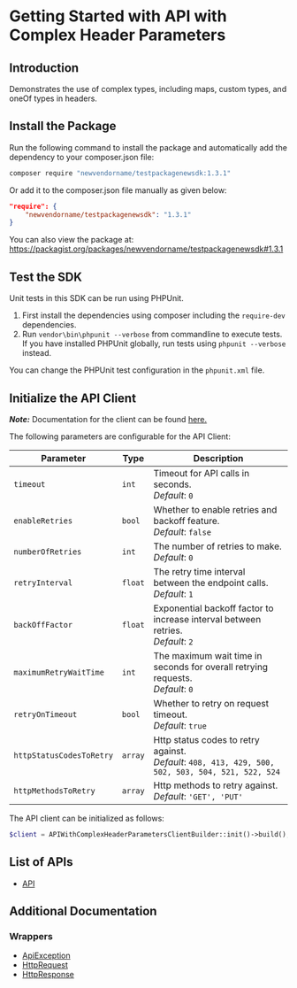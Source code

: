 
# Getting Started with API with Complex Header Parameters

## Introduction

Demonstrates the use of complex types, including maps, custom types, and oneOf types in headers.

## Install the Package

Run the following command to install the package and automatically add the dependency to your composer.json file:

```bash
composer require "newvendorname/testpackagenewsdk:1.3.1"
```

Or add it to the composer.json file manually as given below:

```json
"require": {
    "newvendorname/testpackagenewsdk": "1.3.1"
}
```

You can also view the package at:
https://packagist.org/packages/newvendorname/testpackagenewsdk#1.3.1

## Test the SDK

Unit tests in this SDK can be run using PHPUnit.

1. First install the dependencies using composer including the `require-dev` dependencies.
2. Run `vendor\bin\phpunit --verbose` from commandline to execute tests. If you have installed PHPUnit globally, run tests using `phpunit --verbose` instead.

You can change the PHPUnit test configuration in the `phpunit.xml` file.

## Initialize the API Client

**_Note:_** Documentation for the client can be found [here.](https://www.github.com/ZahraN444/testpackagephpnewsdk/tree/1.3.1/doc/client.md)

The following parameters are configurable for the API Client:

| Parameter | Type | Description |
|  --- | --- | --- |
| `timeout` | `int` | Timeout for API calls in seconds.<br>*Default*: `0` |
| `enableRetries` | `bool` | Whether to enable retries and backoff feature.<br>*Default*: `false` |
| `numberOfRetries` | `int` | The number of retries to make.<br>*Default*: `0` |
| `retryInterval` | `float` | The retry time interval between the endpoint calls.<br>*Default*: `1` |
| `backOffFactor` | `float` | Exponential backoff factor to increase interval between retries.<br>*Default*: `2` |
| `maximumRetryWaitTime` | `int` | The maximum wait time in seconds for overall retrying requests.<br>*Default*: `0` |
| `retryOnTimeout` | `bool` | Whether to retry on request timeout.<br>*Default*: `true` |
| `httpStatusCodesToRetry` | `array` | Http status codes to retry against.<br>*Default*: `408, 413, 429, 500, 502, 503, 504, 521, 522, 524` |
| `httpMethodsToRetry` | `array` | Http methods to retry against.<br>*Default*: `'GET', 'PUT'` |

The API client can be initialized as follows:

```php
$client = APIWithComplexHeaderParametersClientBuilder::init()->build();
```

## List of APIs

* [API](https://www.github.com/ZahraN444/testpackagephpnewsdk/tree/1.3.1/doc/controllers/api.md)

## Additional Documentation

### Wrappers

* [ApiException](https://www.github.com/ZahraN444/testpackagephpnewsdk/tree/1.3.1/doc/api-exception.md)
* [HttpRequest](https://www.github.com/ZahraN444/testpackagephpnewsdk/tree/1.3.1/doc/http-request.md)
* [HttpResponse](https://www.github.com/ZahraN444/testpackagephpnewsdk/tree/1.3.1/doc/http-response.md)

